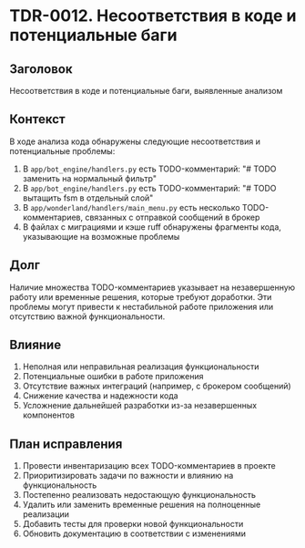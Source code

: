 # TDR-0012. Несоответствия в коде и потенциальные баги

## Заголовок
Несоответствия в коде и потенциальные баги, выявленные анализом

## Контекст
В ходе анализа кода обнаружены следующие несоответствия и потенциальные проблемы:
1. В `app/bot_engine/handlers.py` есть TODO-комментарий: "# TODO заменить на нормальный фильтр"
2. В `app/bot_engine/handlers.py` есть TODO-комментарий: "# TODO вытащить fsm в отдельный слой"
3. В `app/wonderland/handlers/main_menu.py` есть несколько TODO-комментариев, связанных с отправкой сообщений в брокер
4. В файлах с миграциями и кэше ruff обнаружены фрагменты кода, указывающие на возможные проблемы

## Долг
Наличие множества TODO-комментариев указывает на незавершенную работу или временные решения, которые требуют доработки. Эти проблемы могут привести к нестабильной работе приложения или отсутствию важной функциональности.

## Влияние
1. Неполная или неправильная реализация функциональности
2. Потенциальные ошибки в работе приложения
3. Отсутствие важных интеграций (например, с брокером сообщений)
4. Снижение качества и надежности кода
5. Усложнение дальнейшей разработки из-за незавершенных компонентов

## План исправления
1. Провести инвентаризацию всех TODO-комментариев в проекте
2. Приоритизировать задачи по важности и влиянию на функциональность
3. Постепенно реализовать недостающую функциональность
4. Удалить или заменить временные решения на полноценные реализации
5. Добавить тесты для проверки новой функциональности
6. Обновить документацию в соответствии с изменениями